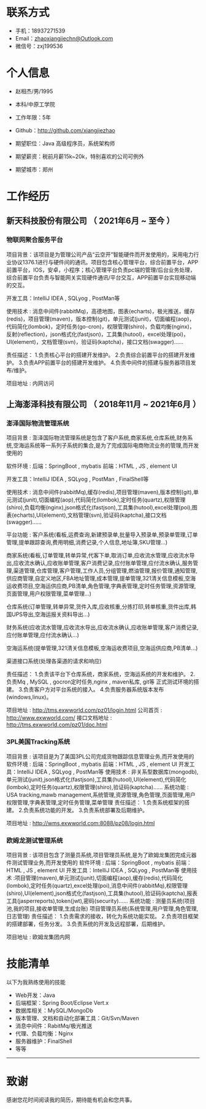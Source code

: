 
# 联系方式


- 手机：18937271539 
- Email：zhaoxiangjiechn@Outlook.com 
- 微信号：zxj199536

# 个人信息

 - 赵相杰/男/1995 
 - 本科/中原工学院
 - 工作年限：5年
 - Github：http://github.com/xiangjiezhao 

 - 期望职位：Java 高级程序员，系统架构师
 - 期望薪资：税前月薪15k~20k，特别喜欢的公司可例外
 - 期望城市：郑州


# 工作经历

## 新天科技股份有限公司 （ 2021年6月 ~ 至今 ）

### 物联网聚合服务平台
项目背景：该项目是为管理公司产品“云空开”智能硬件而开发使用的，采用电力行业协议1376.1进行与硬件间的通讯。项目包含核心管理平台，综合前置平台，APP前置平台，IOS，安卓，小程序；核心管理平台负责pc端的管理/后台业务处理，综合前置平台负责与智能网关实现硬件通讯/平台交互，APP前置平台实现移动端的交互。

开发工具：IntelliJ IDEA , SQLyog , PostMan等

使用技术 : 消息中间件(rabbitMq)，高德地图，图表(echarts)，极光推送，缓存(redis)，项目管理(maven)，版本控制(git)，单元测试(junit)，切面编程(aop)，代码简化(lombok)，定时任务(go-cron)，权限管理(shiro)，负载均衡(nginx)，反射(reflection)，json格式化(fastjson)，工具集(hutool)，excel处理(poi)，UI(element)，文档管理(svn)，验证码(kaptcha)，接口文档(swagger)......

责任描述：
1.负责核心平台的搭建开发维护。
2.负责综合前置平台的搭建开发维护。
3.负责APP前置平台的搭建开发维护。
4.负责中间件的搭建与服务器项目发布/维护。

项目地址 : 内网访问

  
## 上海澎泽科技有限公司 （ 2018年11月 ~ 2021年6月 ）

### 澎泽国际物流管理系统 
项目背景 : 澎泽国际物流管理系统是包含了客户系统,商家系统,仓库系统,财务系统,空海运系统等一系列子系统的集合,是为了完成国际电商物流业务的管理,而开发使用的

软件环境 : 后端：SpringBoot , mybatis 前端：HTML , JS , element UI

开发工具：IntelliJ IDEA , SQLyog , PostMan , FinalShell等

使用技术 : 消息中间件(rabbitMq),缓存(redis),项目管理(maven),版本控制(git),单元测试(junit),切面编程(aop),代码简化(lombok),定时任务(quartz),权限管理(shiro),负载均衡(nginx),json格式化(fastjson),工具集(hutool),excel处理(poi),图表(echarts),UI(element),文档管理(svn),验证码(kaptcha),接口文档(swagger)......

平台功能 : 
客户系统(看板,运费查询,新建预录单,批量导入预录单,预录单管理,订单管理,提单跟踪查询,费用明细,消费记录,个人信息,地址簿,SKU管理...)

商家系统(看板,订单管理,转单异常,代客下单,取消订单,应收流水管理,应收流水导出,应收流水确认,应收账单管理,客户消费记录,应付账单管理,应付流水确认,服务管理,渠道管理,仓库管理,客户管理,工作人员,分组管理,燃油管理,报价管理,通知管理,供应商管理,自定义地区,FBA地址管理,成本管理,提单管理,321清关信息模板,空海运收费项目,空海运供应商,PB清单,角色管理,字典表管理,定时任务管理,资源管理,页面管理,用户权限管理,菜单管理...)

仓库系统(订单管理,转单异常,货件入库,应收核重,分拣打印,转单核重,货件出库,韩国UPS导出,空海运报关资料导出...)

财务系统(应收流水管理,应收流水导出,应收流水确认,应收账单管理,客户消费记录,应付账单管理,应付流水确认...)

空海运系统(提单管理,321清关信息模板,空海运收费项目,空海运供应商,PB清单...)

渠道接口系统(处理各渠道的请求和响应)

责任描述：
1.负责该平台下仓库系统，商家系统，空海运系统的开发和维护。
2.负责Mq , MySQL , gocron定时任务,nginx , maven私库, git等 正式测试环境的搭建。
3.负责客户方对平台系统的接入。
4.负责服务器系统版本发布(windows,linux)。

项目地址 : http://tms.exwworld.com/pz01/login.html
公司首页 : http://www.exwworld.com/
接口文档地址 : http://tms.exwworld.com/pz01/doc.html


### 3PL美国Tracking系统
项目背景 : 该项目是为了美国3PL公司完成货物跟踪信息管理业务,而开发使用的
软件环境 : 后端：SpringBoot , mybatis 前端：HTML , JS , element UI
开发工具：IntelliJ IDEA , SQLyog , PostMan等
使用技术 : 非关系型数据库(mongodb),单元测试(junit),json格式化(fastjson),工具集(hutool),UI(element),代码简化(lombok),定时任务(quartz),权限管理(shiro),验证码(kaptcha)......
系统功能 :
USA tracking,mawb management,系统管理,资源管理,角色管理,页面管理,用户权限管理,字典表管理,定时任务管理,菜单管理
责任描述：
1.负责系统框架的搭建。
2.负责系统功能的开发。
3.负责系统部署及后期维护。

项目地址 : http://wms.exwworld.com:8088/pz08/login.html


### 欧姆龙测试管理系统

项目背景 :  该项目包含了测量员系统,项目管理员系统,是为了欧姆龙集团完成元器件测试管理业务,而开发使用的
软件环境 : 后端：SpringBoot , mybatis 前端：HTML , JS , element UI
开发工具：IntelliJ IDEA , SQLyog , PostMan等
使用技术 :项目管理(maven),单元测试(junit),切面编程(aop),缓存(redis),代码简化(lombok),定时任务(quartz),excel处理(poi),消息中间件(rabbitMq),权限管理(shiro),UI(element),json格式化(fastjson),工具集(hutool),验证码(kaptcha),报表工具(jasperreports),token(jwt),密码(security)......
系统功能 :
测量员系统(项目池,我的项目,接收单管理,生成台账)
项目管理员系统(系统管理,用户管理,角色管理,日志管理)
责任描述：
1.负责需求的接收，转化为系统功能实现。
2.负责项目框架的搭建部署，任务分发。
3.负责系统的开发及远程部署，后期维护。

项目地址 : 欧姆龙集团内网
  
    
# 技能清单

以下为我熟练使用的技能

- Web开发：Java
- 后端框架：Spring Boot/Eclipse Vert.x
- 数据库相关：MySQL/MongoDb
- 版本管理、文档和自动化部署工具：Git/Svn/Maven
- 消息中间件：RabitMq/极光推送
- 代理、负载均衡：Nginx
- 服务器维护：FinalShell
- 等等
      
---      
# 致谢
感谢您花时间阅读我的简历，期待能有机会和您共事。
      
